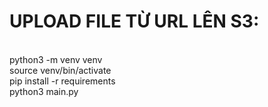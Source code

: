 <strong><h1>UPLOAD FILE TỪ URL LÊN S3:</strong></h1></br>
python3 -m venv venv</br>
source venv/bin/activate</br>
pip install -r requirements</br>
python3 main.py</br>
